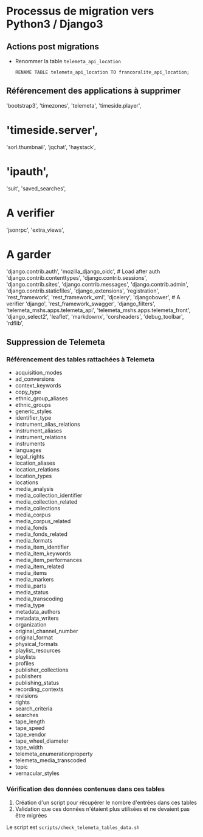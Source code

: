 # Processus de migration vers Python3 / Django3

## Actions post migrations

* Renommer la table `telemeta_api_location`

    ```
    RENAME TABLE telemeta_api_location TO francoralite_api_location;
    ```

## Référencement des applications à supprimer

'bootstrap3',
'timezones',
'telemeta',
'timeside.player',
# 'timeside.server',
'sorl.thumbnail',
'jqchat',
'haystack',
# 'ipauth',
'suit',
'saved_searches',



# A verifier
'jsonrpc',
'extra_views',



# A garder
'django.contrib.auth',
'mozilla_django_oidc',  # Load after auth
'django.contrib.contenttypes',
'django.contrib.sessions',
'django.contrib.sites',
'django.contrib.messages',
'django.contrib.admin',
'django.contrib.staticfiles',
'django_extensions',
'registration',
'rest_framework',
'rest_framework_xml',
'djcelery',
'djangobower', # A verifier
'django',
'rest_framework_swagger',
'django_filters',
'telemeta_mshs.apps.telemeta_api',
'telemeta_mshs.apps.telemeta_front',
'django_select2',
'leaflet',
'markdownx',
'corsheaders',
'debug_toolbar',
'rdflib',


## Suppression de Telemeta

### Référencement des tables rattachées à Telemeta

* acquisition_modes
* ad_conversions
* context_keywords
* copy_type
* ethnic_group_aliases
* ethnic_groups
* generic_styles
* identifier_type
* instrument_alias_relations
* instrument_aliases
* instrument_relations
* instruments
* languages
* legal_rights
* location_aliases
* location_relations
* location_types
* locations
* media_analysis
* media_collection_identifier
* media_collection_related
* media_collections
* media_corpus
* media_corpus_related
* media_fonds
* media_fonds_related
* media_formats
* media_item_identifier
* media_item_keywords
* media_item_performances
* media_item_related
* media_items
* media_markers
* media_parts
* media_status
* media_transcoding
* media_type
* metadata_authors
* metadata_writers
* organization
* original_channel_number
* original_format
* physical_formats
* playlist_resources
* playlists
* profiles
* publisher_collections
* publishers
* publishing_status
* recording_contexts
* revisions
* rights
* search_criteria
* searches
* tape_length
* tape_speed
* tape_vendor
* tape_wheel_diameter
* tape_width
* telemeta_enumerationproperty
* telemeta_media_transcoded
* topic
* vernacular_styles

### Vérification des données contenues dans ces tables

1. Création d'un script pour récupérer le nombre d'entrées dans ces tables
2. Validation que ces données n'étaient plus utilisées et ne devaient pas être migrées

Le script est `scripts/check_telemeta_tables_data.sh`
